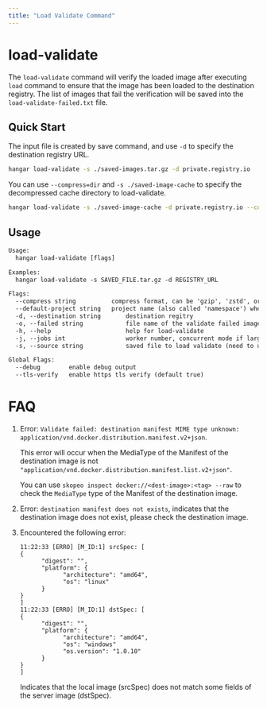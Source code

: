 ```yaml
---
title: "Load Validate Command"
---
```


# load-validate

The `load-validate` command will verify the loaded image after executing `load` command to ensure that the image has been loaded to the destination registry. The list of images that fail the verification will be saved into the `load-validate-failed.txt` file.

## Quick Start

The input file is created by save command, and use `-d` to specify the destination registry URL.

```sh
hangar load-validate -s ./saved-images.tar.gz -d private.registry.io
```

You can use `--compress=dir` and `-s ./saved-image-cache` to specify the decompressed cache directory to load-validate.

```sh
hangar load-validate -s ./saved-image-cache -d private.registry.io --compress=dir
```

## Usage

```txt
Usage:
  hangar load-validate [flags]

Examples:
  hangar load-validate -s SAVED_FILE.tar.gz -d REGISTRY_URL

Flags:
  --compress string          compress format, can be 'gzip', 'zstd', or 'dir' (default "gzip")
  --default-project string   project name (also called 'namespace') when destination image project is empty (default "library")
  -d, --destination string       destination regitry
  -o, --failed string            file name of the validate failed image list (default "load-validate-failed.txt")
  -h, --help                     help for load-validate
  -j, --jobs int                 worker number, concurrent mode if larger than 1, max 20 (default 1)
  -s, --source string            saved file to load validate (need to use '--compress' to specify the file format if not gzip)

Global Flags:
  --debug        enable debug output
  --tls-verify   enable https tls verify (default true)
```

# FAQ

1. Error: `Validate failed: destination manifest MIME type unknown: application/vnd.docker.distribution.manifest.v2+json`.

      This error will occur when the MediaType of the Manifest of the destination image is not `"application/vnd.docker.distribution.manifest.list.v2+json"`.

      You can use `skopeo inspect docker://<dest-image>:<tag> --raw` to check the `MediaType` type of the Manifest of the destination image.

1. Error: `destination manifest does not exists`, indicates that the destination image does not exist, please check the destination image.

1. Encountered the following error:

      ```text
      11:22:33 [ERRO] [M_ID:1] srcSpec: [
      {
            "digest": "",
            "platform": {
                  "architecture": "amd64",
                  "os": "linux"
            }
      }
      ]
      11:22:33 [ERRO] [M_ID:1] dstSpec: [
      {
            "digest": "",
            "platform": {
                  "architecture": "amd64",
                  "os": "windows"
                  "os.version": "1.0.10"
            }
      }
      ]
      ```

      Indicates that the local image (srcSpec) does not match some fields of the server image (dstSpec).

